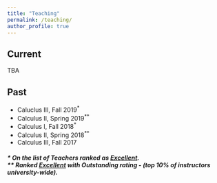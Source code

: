 ```yaml
---
title: "Teaching"
permalink: /teaching/
author_profile: true
---
```


## Current 

TBA

## Past

   * Caluclus III, Fall 2019<sup>*</sup>
   * Calculus II,  Spring 2019<sup>**</sup>
   * Calculus I,   Fall 2018<sup>*</sup>
   * Calculus II,  Spring 2018<sup>**</sup>
   * Calculus III, Fall 2017

##### * On the list of Teachers ranked as <a href="https://citl.illinois.edu/citl-101/measurement-evaluation/teaching-evaluation/teaching-evaluations(ices)/teachers-ranked-as-excellent" target="_blank"> Excellent</a>.<br> ** Ranked <a href="https://citl.illinois.edu/citl-101/measurement-evaluation/teaching-evaluation/teaching-evaluations-(ices)/teachers-ranked-as-excellent" target="_blank"> Excellent</a> with <i>Outstanding</i> rating - (top 10% of instructors university-wide).</h5>

